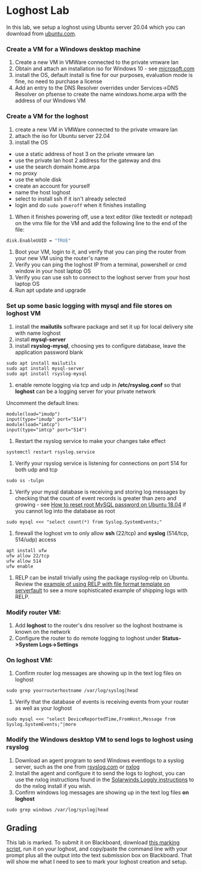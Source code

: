 # Loghost Lab
In this lab, we setup a loghost using Ubuntu server 20.04 which you can download from [ubuntu.com](https://ubuntu.com).

### Create a VM for a Windows desktop machine
1. Create a new VM in VMWare connected to the private vmware lan
1. Obtain and attach an installation iso for Windows 10 - see [microsoft.com](https://microsoft.com)
1. install the OS, default install is fine for our purposes, evaluation mode is fine, no need to purchase a license
1. Add an entry to the DNS Resolver overrides under Services->DNS Resolver on pfsense to create the name windows.home.arpa with the address of our Windows VM

### Create a VM for the loghost
1. create a new VM in VMWare connected to the private vmware lan
1. attach the iso for Ubuntu server 22.04
1. install the OS
  * use a static address of host 3 on the private vmware lan
  * use the private lan host 2 address for the gateway and dns
  * use the search domain home.arpa
  * no proxy
  * use the whole disk
  * create an account for yourself
  * name the host loghost
  * select to install ssh if it isn't already selected
  * login and do `sudo poweroff` when it finishes installing

1. When it finishes powering off, use a text editor (like textedit or notepad) on the vmx file for the VM and add the following line to the end of the file:
```bash
disk.EnableUUID = "TRUE"
```

1. Boot your VM, login to it, and verify that you can ping the router from your new VM using the router's name
6. Verify you can ping the loghost IP from a terminal, powershell or cmd window in your host laptop OS
7. Verify you can use ssh to connect to the loghost server from your host laptop OS
8. Run apt update and upgrade

### Set up some basic logging with mysql and file stores on loghost VM
1. install the **mailutils** software package and set it up for local delivery site with name loghost
1. install **mysql-server**
1. install **rsyslog-mysql**, choosing yes to configure database, leave the application password blank
```
sudo apt install mailutils
sudo apt install mysql-server
sudo apt install rsyslog-mysql
```
1. enable remote logging via tcp and udp in **/etc/rsyslog.conf** so that **loghost** can be a logging server for your private network

Uncomment the default lines:
```
module(load="imudp")
input(type="imudp" port="514")
module(load="imtcp")
input(type="imtcp" port="514")
```
1. Restart the rsyslog service to make your changes take effect
```
systemctl restart rsyslog.service
```
1. Verify your rsyslog service is listening for connections on port 514 for both udp and tcp
```
sudo ss -tulpn
```
1. Verify your mysql database is receiving and storing log messages by checking that the count of event records is greater than zero and growing - see [How to reset root MySQL password on Ubuntu 18.04](https://linuxconfig.org/how-to-reset-root-mysql-password-on-ubuntu-18-04-bionic-beaver-linux) if you cannot log into the database as root
```
sudo mysql <<< "select count(*) from Syslog.SystemEvents;"
```
1. firewall the loghost vm to only allow **ssh** (22/tcp) and **syslog** (514/tcp, 514/udp) access
```
apt install ufw
ufw allow 22/tcp
ufw allow 514
ufw enable
```
1. RELP can be install trivially using the package rsyslog-relp on Ubuntu. Review the [example of using RELP with file format template on serverfault](https://serverfault.com/questions/1106604/rsyslog-template-with-relp) to see a more sophisticated example of shipping logs with RELP.

### Modify router VM:
1. Add **loghost** to the router's dns resolver so the loghost hostname is known on the network
1. Configure the router to do remote logging to loghost under **Status->System Logs->Settings**

### On loghost VM:
1. Confirm router log messages are showing up in the text log files on loghost
```
sudo grep yourrouterhostname /var/log/syslog|head
```
1. Verify that the database of events is receiving events from your router as well as your loghost
```
sudo mysql <<< "select DeviceReportedTime,FromHost,Message from Syslog.SystemEvents;"|more
```

### Modify the Windows desktop VM to send logs to loghost using rsyslog
1. Download an agent program to send Windows eventlogs to a syslog server, such as the one from [rsyslog.com](https://www.rsyslog.com/windows-agent/windows-agent-download/) or [nxlog](https://nxlog.co)
1. Install the agent and configure it to send the logs to loghost, you can use the nxlog instructions found in the [Solarwinds Loggly instructions](https://www.loggly.com/ultimate-guide/centralizing-windows-logs/) to do the nxlog install if you wish.
1. Confirm windows log messages are showing up in the text log files **on loghost**
```
sudo grep windows /var/log/syslog|head
```

## Grading
This lab is marked. To submit it on Blackboard, download [this marking script](Lab02-loghost-checks.sh), run it on your loghost, and copy/paste the command line with your prompt plus all the output into the text submission box on Blackboard. That will show me what I need to see to mark your loghost creation and setup.
